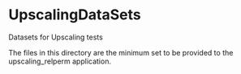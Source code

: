 # UpscalingDataSets
Datasets for Upscaling tests

The files in this directory are the minimum set to be provided to the upscaling_relperm application. 
